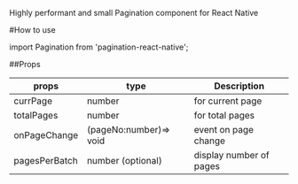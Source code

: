 Highly performant and small Pagination component for React Native

#How to use

import Pagination from 'pagination-react-native';

##Props  

| props         | type                   | Description             |
| ------------- | ---------------------- | ----------------------- |
| currPage      | number                 | for current page        |
| totalPages    | number                 | for total pages         |
| onPageChange  | (pageNo:number)=> void | event on page change    |
| pagesPerBatch | number (optional)      | display number of pages |
